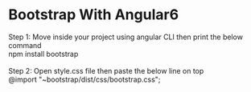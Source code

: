 # Bootstrap With Angular6 <br>
Step 1: Move inside your project using angular CLI then print the below command<br>
  npm install bootstrap<br><br>
Step 2: Open style.css file then paste the below line on top<br>
  @import "~bootstrap/dist/css/bootstrap.css";
